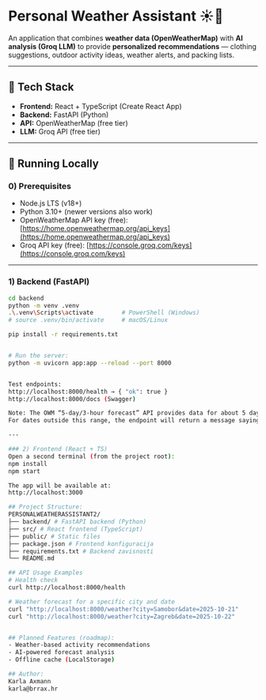 # Personal Weather Assistant ☀️🤖

An application that combines **weather data (OpenWeatherMap)** with **AI analysis (Groq LLM)** to provide **personalized recommendations** — clothing suggestions, outdoor activity ideas, weather alerts, and packing lists.

---

## 🧩 Tech Stack

- **Frontend:** React + TypeScript (Create React App)  
- **Backend:** FastAPI (Python)  
- **API:** OpenWeatherMap (free tier)  
- **LLM:** Groq API (free tier)

---

## 🚀 Running Locally

### 0) Prerequisites

- Node.js LTS (v18+)
- Python 3.10+ (newer versions also work)
- OpenWeatherMap API key (free): [https://home.openweathermap.org/api_keys](https://home.openweathermap.org/api_keys)  
- Groq API key (free): [https://console.groq.com/keys](https://console.groq.com/keys)

---

### 1) Backend (FastAPI)

```bash
cd backend
python -m venv .venv
.\.venv\Scripts\activate        # PowerShell (Windows)
# source .venv/bin/activate     # macOS/Linux

pip install -r requirements.txt


# Run the server:
python -m uvicorn app:app --reload --port 8000


Test endpoints:
http://localhost:8000/health → { "ok": true }
http://localhost:8000/docs (Swagger)

Note: The OWM “5-day/3-hour forecast” API provides data for about 5 days ahead.
For dates outside this range, the endpoint will return a message saying no forecast is available.

---

### 2) Frontend (React + TS)
Open a second terminal (from the project root):
npm install
npm start

The app will be available at:
http://localhost:3000

## Project Structure:
PERSONALWEATHERASSISTANT2/
├── backend/ # FastAPI backend (Python)
├── src/ # React frontend (TypeScript)
├── public/ # Static files
├── package.json # Frontend konfiguracija
├── requirements.txt # Backend zavisnosti
└── README.md

## API Usage Examples
# Health check
curl http://localhost:8000/health

# Weather forecast for a specific city and date
curl "http://localhost:8000/weather?city=Samobor&date=2025-10-21"
curl "http://localhost:8000/weather?city=Zagreb&date=2025-10-22"


## Planned Features (roadmap):
- Weather-based activity recommendations
- AI-powered forecast analysis
- Offline cache (LocalStorage)

## Author:
Karla Axmann
karla@brrax.hr
